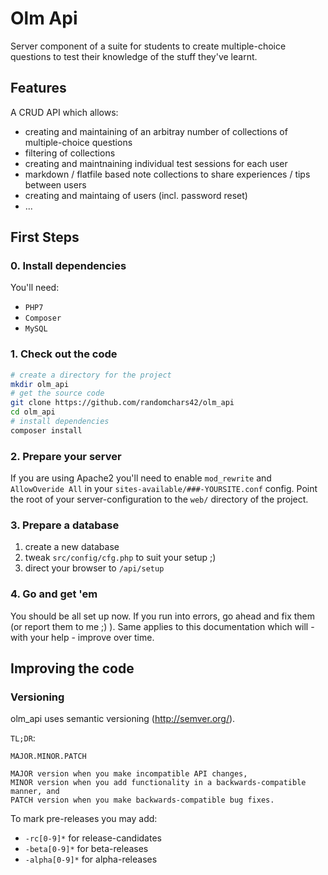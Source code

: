 # Olm Api

Server component of a suite for students to create multiple-choice questions to test their knowledge of the stuff they've learnt.

## Features

A CRUD API which allows:

* creating and maintaining of an arbitray number of collections of  multiple-choice questions
* filtering of collections
* creating and maintnaining individual test sessions for each user
* markdown / flatfile based note collections to share experiences / tips between users
* creating and maintaing of users (incl. password reset)
* ...

## First Steps

### 0. Install dependencies

You'll need:

* `PHP7`
* `Composer`
* `MySQL`

### 1. Check out the code

```bash
# create a directory for the project
mkdir olm_api
# get the source code
git clone https://github.com/randomchars42/olm_api
cd olm_api
# install dependencies
composer install
```

### 2. Prepare your server

If you are using Apache2 you'll need to enable `mod_rewrite` and `AllowOveride All` in your `sites-available/###-YOURSITE.conf` config. Point the root of your server-configuration to the `web/` directory of the project.

### 3. Prepare a database

1. create a new database
2. tweak `src/config/cfg.php` to suit your setup ;)
3. direct your browser to `/api/setup`

### 4. Go and get 'em

You should be all set up now. If you run into errors, go ahead and fix them (or report them to me ;) ). Same applies to this documentation which will - with your help - improve over time.

## Improving the code

### Versioning

olm_api uses semantic versioning (<http://semver.org/>).

`TL;DR`:

```
MAJOR.MINOR.PATCH

MAJOR version when you make incompatible API changes,
MINOR version when you add functionality in a backwards-compatible manner, and
PATCH version when you make backwards-compatible bug fixes.
```

To mark pre-releases you may add:

* `-rc[0-9]*` for release-candidates
* `-beta[0-9]*` for beta-releases
* `-alpha[0-9]*` for alpha-releases

